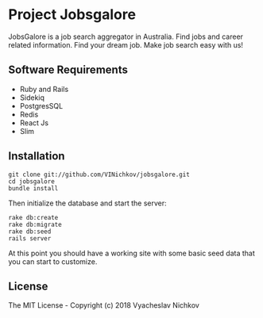 # Project Jobsgalore

JobsGalore is a job search aggregator in Australia. Find jobs and career related information. Find your dream job. Make job search easy with us!

## Software Requirements

* Ruby and Rails
* Sidekiq
* PostgresSQL
* Redis
* React Js
* Slim

## Installation

    git clone git://github.com/VINichkov/jobsgalore.git
    cd jobsgalore
    bundle install
    
Then initialize the database and start the server:

    rake db:create
    rake db:migrate
    rake db:seed
    rails server

At this point you should have a working site with some basic seed data that you can start to customize.

## License

The MIT License - Copyright (c) 2018 Vyacheslav Nichkov
